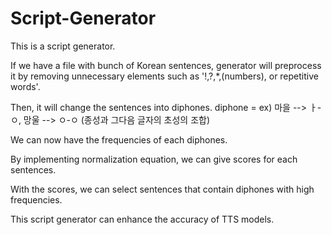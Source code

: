 # Script-Generator

This is a script generator.

If we have a file with bunch of Korean sentences, generator will preprocess it by removing unnecessary elements such as '!,?,*,(numbers), or repetitive words'. 

Then, it will change the sentences into diphones. diphone = ex) 마을 --> ㅏ-ㅇ, 망울 --> ㅇ-ㅇ (종성과 그다음 글자의 초성의 조합)

We can now have the frequencies of each diphones.

By implementing normalization equation, we can give scores for each sentences.

With the scores, we can select sentences that contain diphones with high frequencies.


This script generator can enhance the accuracy of TTS models.
